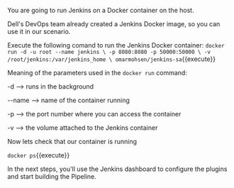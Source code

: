 You are going to run Jenkins on a Docker container on the host.

Dell's DevOps team already created a Jenkins Docker image, so you can use it in our scenario.

Execute the following comand to run the Jenkins Docker container:
`
docker run -d -u root --name jenkins \
    -p 8080:8080 -p 50000:50000 \
    -v /root/jenkins:/var/jenkins_home \
    omarmohsen/jenkins-sa
`{{execute}}


Meaning of the parameters used in the `docker run` command:

-d --> runs in the background

--name --> name of the container running

-p --> the port number where you can access the container

-v --> the volume attached to the Jenkins container


Now lets check that our container is running

`docker ps`{{execute}}

In the next steps, you'll use the Jenkins dashboard to configure the plugins and start building the Pipeline.

